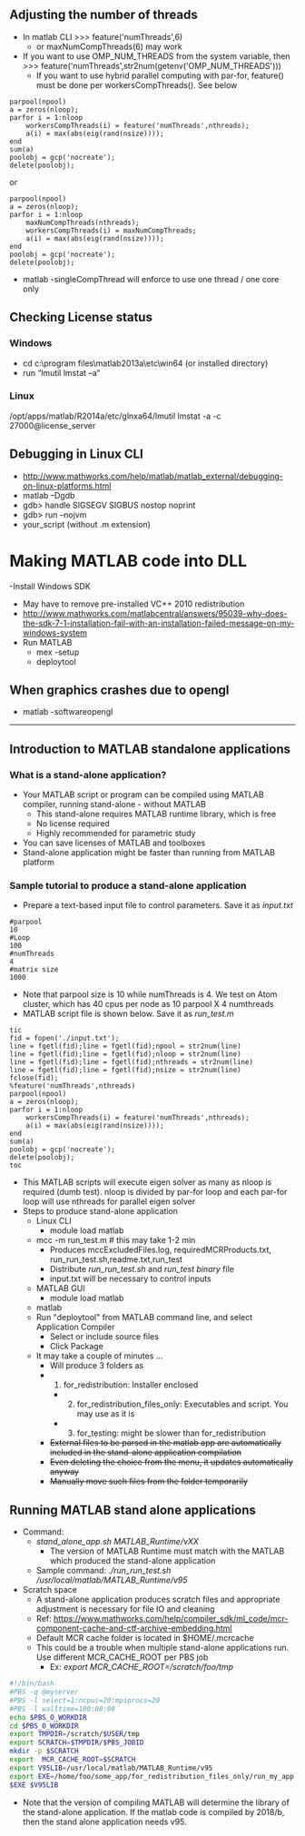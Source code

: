 ## Adjusting the number of threads
- In matlab CLI >>> feature('numThreads',6)
	- or maxNumCompThreads(6) may work
- If you want to use OMP_NUM_THREADS from the system variable, then >>> feature('numThreads',str2num(getenv('OMP_NUM_THREADS')))
	- If you want to use hybrid parallel computing with par-for, feature() must be done per workersCompThreads(). See below
```
parpool(npool)
a = zeros(nloop);
parfor i = 1:nloop
    workersCompThreads(i) = feature('numThreads',nthreads);
    a(i) = max(abs(eig(rand(nsize))));
end
sum(a)
poolobj = gcp('nocreate');
delete(poolobj);
```
or
```
parpool(npool)
a = zeros(nloop);
parfor i = 1:nloop
    maxNumCompThreads(nthreads);
    workersCompThreads(i) = maxNumCompThreads;
    a(i) = max(abs(eig(rand(nsize))));
end
poolobj = gcp('nocreate');
delete(poolobj);
```
- matlab -singleCompThread will enforce to use one thread / one core only

## Checking License status
### Windows
- cd c:\program files\matlab2013a\etc\win64 (or installed directory)
- run “lmutil lmstat –a”
### Linux
/opt/apps/matlab/R2014a/etc/glnxa64/lmutil lmstat -a -c 27000@license_server

## Debugging in Linux CLI
- http://www.mathworks.com/help/matlab/matlab_external/debugging-on-linux-platforms.html
- matlab –Dgdb
- gdb> handle SIGSEGV SIGBUS nostop noprint 
- gdb> run –nojvm
- your_script (without .m extension)

# Making MATLAB code into DLL
-Install Windows SDK
  - May have to remove pre-installed VC++ 2010 redistribution
  - http://www.mathworks.com/matlabcentral/answers/95039-why-does-the-sdk-7-1-installation-fail-with-an-installation-failed-message-on-my-windows-system
- Run MATLAB
  - mex -setup
  - deploytool

## When graphics crashes due to opengl
- matlab -softwareopengl

<hr>

## Introduction to MATLAB standalone applications
### What is a stand-alone application?
- Your MATLAB script or program can be compiled using MATLAB compiler, running stand-alone - without MATLAB
    - This stand-alone requires MATLAB runtime library, which is free
    - No license required
    - Highly recommended for parametric study
- You can save licenses of MATLAB and toolboxes
- Stand-alone application might be faster than running from MATLAB platform

### Sample tutorial to produce a stand-alone application
- Prepare a text-based input file to control parameters. Save it as *input.txt*
```
#parpool
10
#Loop
100
#numThreads
4
#matrix size
1000
```
- Note that parpool size is 10 while numThreads is 4. We test on Atom cluster, which has 40 cpus per node as 10 parpool X 4 numthreads
- MATLAB script file is shown below. Save it as *run_test.m*
```
tic
fid = fopen('./input.txt');
line = fgetl(fid);line = fgetl(fid);npool = str2num(line)
line = fgetl(fid);line = fgetl(fid);nloop = str2num(line)
line = fgetl(fid);line = fgetl(fid);nthreads = str2num(line)
line = fgetl(fid);line = fgetl(fid);nsize = str2num(line)
fclose(fid);
%feature('numThreads',nthreads)
parpool(npool)
a = zeros(nloop);
parfor i = 1:nloop
    workersCompThreads(i) = feature('numThreads',nthreads);
    a(i) = max(abs(eig(rand(nsize))));
end
sum(a)
poolobj = gcp('nocreate');
delete(poolobj);
toc
```
- This MATLAB scripts will execute eigen solver as many as nloop is required (dumb test). nloop is divided by par-for loop and each par-for loop will use nthreads for parallel eigen solver
- Steps to produce stand-alone application
    - Linux CLI
        - module load matlab
	- mcc -m run_test.m # this may take 1-2 min
	    - Produces mccExcludedFiles.log, requiredMCRProducts.txt, run_run_test.sh,readme.txt,run_test
	    - Distribute *run_run_test.sh* and *run_test binary* file
	    - input.txt will be necessary to control inputs
    - MATLAB GUI
    	- module load matlab
	- matlab
	- Run "deploytool" from MATLAB command line, and select Application Compiler
    	- Select or include source files
    	- Click Package
	- It may take a couple of minutes ...
        - Will produce 3 folders as 
	    - 1) for_redistribution: Installer enclosed
            - 2) for_redistribution_files_only: Executables and script. You may use as it is
            - 3) for_testing: might be slower than for_redistribution
		- ~~External files to be parsed in the matlab app are automatically included in the stand-alone application compilation~~
		- ~~Even deleting the choice from the menu, it updates automatically anyway~~
		- ~~Manually move such files from the folder temporarily~~

## Running MATLAB stand alone applications
- Command: 
    - *stand_alone_app.sh MATLAB_Runtime/vXX*
    	- The version of MATLAB Runtime must match with the MATLAB which produced the stand-alone application
    - Sample command: *./run_run_test.sh /usr/local/matlab/MATLAB_Runtime/v95*
- Scratch space
    - A stand-alone application produces scratch files and appropriate adjustment is necessary for file IO and cleaning
    - Ref: https://www.mathworks.com/help/compiler_sdk/ml_code/mcr-component-cache-and-ctf-archive-embedding.html
    - Default MCR cache folder is located in $HOME/.mcrcache
    - This could be a trouble when multiple stand-alone applications run. Use different MCR_CACHE_ROOT per PBS job
    	- Ex: *export MCR_CACHE_ROOT=/scratch/foo/tmp*
```bash
#!/bin/bash
#PBS -q @myserver
#PBS -l select=1:ncpus=20:mpiprocs=20
#PBS -l walltime=100:00:00
echo $PBS_O_WORKDIR
cd $PBS_O_WORKDIR
export TMPDIR=/scratch/$USER/tmp 
export SCRATCH=$TMPDIR/$PBS_JOBID
mkdir -p $SCRATCH
export  MCR_CACHE_ROOT=$SCRATCH
export V95LIB=/usr/local/matlab/MATLAB_Runtime/v95
export EXE=/home/foo/some_app/for_redistribution_files_only/run_my_app.sh 
$EXE $V95LIB  
```
- Note that the version of compiling MATLAB will determine the library of the stand-alone application. If the matlab code is compiled by 2018/b, then the stand alone application needs v95.
